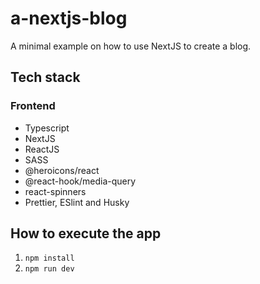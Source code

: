 # a-nextjs-blog
A minimal example on how to use NextJS to create a blog.

## Tech stack

### Frontend

- Typescript
- NextJS
- ReactJS
- SASS
- @heroicons/react
- @react-hook/media-query
- react-spinners
- Prettier, ESlint and Husky

## How to execute the app

1. `npm install`
2. `npm run dev`
